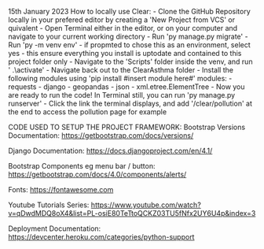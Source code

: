 15th January 2023
How to locally use Clear:
    - Clone the GitHub Repository locally in your prefered editor by creating a 'New Project from VCS' or quivalent
    - Open Terminal either in the editor, or on your computer and navigate to your current working directory
        - Run 'py manage.py migrate'
        - Run 'py -m venv env' - if propmted to chose this as an environment, select yes - this ensure everything you install is uptodate and contained to this project folder only
        - Navigate to the 'Scripts' folder inside the venv, and run ' .\activate'
        - Navigate back out to the ClearAsthma folder
        - Install the following modules using 'pip install #insert module here#'
            modules:
            - requests
            - django
            - geopandas
            - json
            - xml.etree.ElementTree
        - Now you are ready to run the code! In Terminal still, you can run 'py manage.py runserver'
        - Click the link the terminal displays, and add '/clear/pollution' at the end to access the pollution page for example



CODE USED TO SETUP THE PROJECT FRAMEWORK: 
Bootstrap Versions Documentation: https://getbootstrap.com/docs/versions/

Django Documentation: https://docs.djangoproject.com/en/4.1/

Bootstrap Components eg menu bar / button: https://getbootstrap.com/docs/4.0/components/alerts/

Fonts: https://fontawesome.com

Youtube Tutorials Series: https://www.youtube.com/watch?v=qDwdMDQ8oX4&list=PL-osiE80TeTtoQCKZ03TU5fNfx2UY6U4p&index=3

Deployment Documentation: https://devcenter.heroku.com/categories/python-support